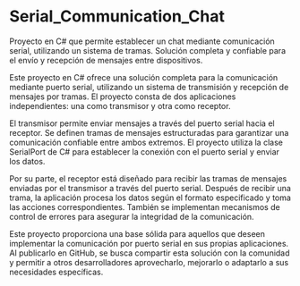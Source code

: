 # Serial_Communication_Chat
Proyecto en C# que permite establecer un chat mediante comunicación serial, utilizando un sistema de tramas. Solución completa y confiable para el envío y recepción de mensajes entre dispositivos.

Este proyecto en C# ofrece una solución completa para la comunicación mediante puerto serial, utilizando un sistema de transmisión y recepción de mensajes por tramas. El proyecto consta de dos aplicaciones independientes: una como transmisor y otra como receptor.

El transmisor permite enviar mensajes a través del puerto serial hacia el receptor. Se definen tramas de mensajes estructuradas para garantizar una comunicación confiable entre ambos extremos. El proyecto utiliza la clase SerialPort de C# para establecer la conexión con el puerto serial y enviar los datos.

Por su parte, el receptor está diseñado para recibir las tramas de mensajes enviadas por el transmisor a través del puerto serial. Después de recibir una trama, la aplicación procesa los datos según el formato especificado y toma las acciones correspondientes. También se implementan mecanismos de control de errores para asegurar la integridad de la comunicación.

Este proyecto proporciona una base sólida para aquellos que deseen implementar la comunicación por puerto serial en sus propias aplicaciones. Al publicarlo en GitHub, se busca compartir esta solución con la comunidad y permitir a otros desarrolladores aprovecharlo, mejorarlo o adaptarlo a sus necesidades específicas.

